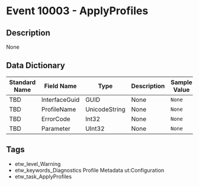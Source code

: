 # Event 10003 - ApplyProfiles

## Description
None

## Data Dictionary
|Standard Name|Field Name|Type|Description|Sample Value|
|---|---|---|---|---|
|TBD|InterfaceGuid|GUID|None|`None`|
|TBD|ProfileName|UnicodeString|None|`None`|
|TBD|ErrorCode|Int32|None|`None`|
|TBD|Parameter|UInt32|None|`None`|

## Tags
* etw_level_Warning
* etw_keywords_Diagnostics Profile Metadata ut:Configuration
* etw_task_ApplyProfiles